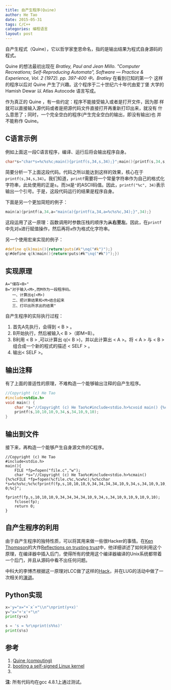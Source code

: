 ```yaml
---
title: 自产生程序(Quine)
author: He Tao
date: 2015-05-31
tags: C/C++
categories: 编程语言
layout: post
---
```


自产生程式（Quine），它以哲学家奎恩命名，指的是输出结果为程式自身源码的程式。

Quine 的想法最初出现在 _Bratley, Paul and Jean Millo. "Computer Recreations; Self-Reproducing Automata", Software — Practice & Experience, Vol. 2 (1972). pp. 397-400 中。Bratley_ 在看到已知的第一个 这样的程序以后对 Quine 产生了兴趣。这个程序于二十世纪六十年代由爱丁堡 大学的 Hamish Dewar 以 Atlas Autocode 语言写成。

作为真正的 Quine ，有一些约定：程序不能接受输入或者是打开文件，因为那 样就可以直接输入源代码或者是把源代码文件直接打开再重新打印出来，就没有 什么意思了；同时，一个完全空白的程序(产生完全空白的输出，即没有输出)也 并不能称作 Quine。 

C语言示例
---------

例如上面这一段C语言程序，编译、运行后将会输出程序自身。

```c
char*s="char*s=%c%s%c;main(){printf(s,34,s,34);}";main(){printf(s,34,s,34);}
```

简要分析一下上面这段代码。代码之所以能达到这样的效果，核心在于`printf(s,34,s,34)`。我们知道，`printf`需要将一个常量字符串作为自己的格式化字符串，此处使用的正是`s`。而`34`是`"`的ASCII码值。因此，`printf("%c", 34)`表示输出一个引号。于是，这段代码运行的结果是程序自身。

下面是另一个更加简短的例子：

```c
main(a){printf(a,34,a="main(a){printf(a,34,a=%c%s%c,34);}",34);}
```

这段运用了这一原理：函数调用时参数压栈的顺序为**从右至左**。因此，在`printf`中先对`a`进行赋值操作，然后再将`a`作为格式化字符串。

另一个使用宏来实现的例子：

```c
#define q(k)main(){return!puts(#k"\nq("#k")");}
q(#define q(k)main(){return!puts(#k"\nq("#k")");})
```

实现原理
--------

    A="储存<B>"
    B="对于输入<M>,而M作为一段程序码。
       一、计算出q(<M>)
       二、把计算结果和<M>结合起来
       三、打印出所求出的结果"

自产生程序的实际执行过程：

1. 首先A先执行，会得到 < B > 。 
2. B开始执行，然后被输入< B >（即M=B）。 
3. B利用 < B >  ,可以计算出 q(< B >)，并以此计算出 < A >。将 < A > 与 < B > 组合成一个新的程式的描述 < SELF > 。 
4. 输出< SELF >。

输出注释
--------

有了上面的普适性的原理，不难构造一个能够输出注释的自产生程序。

```c
//Copyright (c) He Tao
#include<stdio.h>
void main() {
    char *s="//Copyright (c) He Tao%c#include<stdio.h>%cvoid main() {%c%cchar *s=%c%s%c;%c%cprintf(s,10,10,10,9,34,s,34,10,9,10);%c}";
    printf(s,10,10,10,9,34,s,34,10,9,10);
}
```

输出到文件
----------

接下来，再构造一个能够产生自身源文件的C程序。

```
//Copyright (c) He Tao
#include<stdio.h>
main(){
	FILE *fp=fopen("file.c","w");
	char *s="//Copyright (c) He Tao%c#include<stdio.h>%cmain(){%c%cFILE *fp=fopen(%cfile.c%c,%cw%c);%c%cchar *s=%c%s%c;%c%cfprintf(fp,s,10,10,10,9,34,34,34,34,10,9,34,s,34,10,9,10,9,10,9,10);%c%cfclose(fp);%c%creturn 0;%c}";
	fprintf(fp,s,10,10,10,9,34,34,34,34,10,9,34,s,34,10,9,10,9,10,9,10);
	fclose(fp);
	return 0;
}
```

自产生程序的利用
----------------

由于自产生程序的独特性质，可以将其用来做一些很Hacker的事情。在[Ken Thompson][3]的大作[Reflections on trusting trust][2]中，他详细讲述了如何利用这个原理，在编译器中插入后门，使得所有的使用这个编译器编译的Unix系统都带着一个后门，并且从源码中看不出任何问题。

中科大的李博杰根据这一原理对LCC做了这样的[Hack][6]，并在LUG的活动中做了一次相关的[演讲](http://zhan.renren.com/h5/entry/3602888498034871403)。

Python实现
----------

```python
x='y="x="+`x`+"\\n"\nprint(y+x)'
y="x="+'x'+"\n"
print(y+x)
```

```python
s = 's = %r\nprint(s%%s)'
print(s%s)
```

参考
----

1. [Quine (computing)][1]
2. [booting a self-signed Linux kernel][4]
3. 

**注**: 所有代码均在gcc 4.8.1上通过测试。

<!----------------links---------------->

[1]: http://en.wikipedia.org/wiki/Quine_(computing)
[2]: http://dl.acm.org/citation.cfm?id=358210
[3]: http://dl.acm.org/author_page.cfm?id=81100436668&coll=DL&dl=ACM&trk=0&cfid=679238461&cftoken=40350017
[4]: http://www.linuxfoundation.org/news-media/blogs/browse/2013/09/booting-self-signed-linux-kernel
[5]: http://zhan.renren.com/h5/entry/3602888498034871403
[6]: https://github.com/bojieli/CompilerBackdoor

